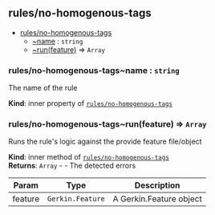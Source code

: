 <a name="module_rules/no-homogenous-tags"></a>

## rules/no-homogenous-tags

* [rules/no-homogenous-tags](#module_rules/no-homogenous-tags)
    * [~name](#module_rules/no-homogenous-tags..name) : <code>string</code>
    * [~run(feature)](#module_rules/no-homogenous-tags..run) ⇒ <code>Array</code>

<a name="module_rules/no-homogenous-tags..name"></a>

### rules/no-homogenous-tags~name : <code>string</code>
The name of the rule

**Kind**: inner property of [<code>rules/no-homogenous-tags</code>](#module_rules/no-homogenous-tags)  
<a name="module_rules/no-homogenous-tags..run"></a>

### rules/no-homogenous-tags~run(feature) ⇒ <code>Array</code>
Runs the rule's logic against the provide feature file/object

**Kind**: inner method of [<code>rules/no-homogenous-tags</code>](#module_rules/no-homogenous-tags)  
**Returns**: <code>Array</code> - - The detected errors  

| Param | Type | Description |
| --- | --- | --- |
| feature | <code>Gerkin.Feature</code> | A Gerkin.Feature object |

